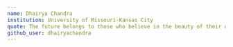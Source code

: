 ```yaml
---
name: Dhairya Chandra
institution: University of Missouri-Kansas City
quote: The future belongs to those who believe in the beauty of their dreams.
github_user: dhairyachandra
---
```

